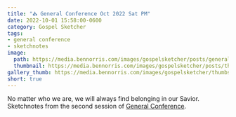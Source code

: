 ```yaml
---
title: "⛪️ General Conference Oct 2022 Sat PM"
date: 2022-10-01 15:58:00-0600
category: Gospel Sketcher
tags:
- general conference
- sketchnotes
image: 
  path: https://media.bennorris.com/images/gospelsketcher/posts/general-conference-oct-2022-sat-pm.jpg
  thumbnail: https://media.bennorris.com/images/gospelsketcher/posts/thumbnails/general-conference-oct-2022-sat-pm.jpg
gallery_thumb: https://media.bennorris.com/images/gospelsketcher/thumbs/general-conference-oct-2022-sat-pm.jpg
short: true
---
```



No matter who we are, we will always find belonging in our Savior. Sketchnotes from the second session of [General Conference](https://bennorris.com/tags/general-conference).



